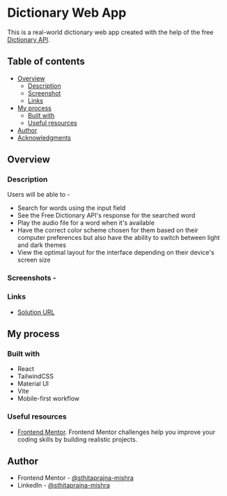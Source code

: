# Dictionary Web App

This is a real-world dictionary web app created with the help of the free [Dictionary API](https://api.dictionaryapi.dev/).

## Table of contents

- [Overview](#overview)
  - [Description](#the-challenge)
  - [Screenshot](#screenshot)
  - [Links](#links)
- [My process](#my-process)
  - [Built with](#built-with)
  - [Useful resources](#useful-resources)
- [Author](#author)
- [Acknowledgments](#acknowledgments)

## Overview

### Description

Users will be able to -

- Search for words using the input field
- See the Free Dictionary API's response for the searched word
- Play the audio file for a word when it's available
- Have the correct color scheme chosen for them based on their computer preferences but also have the ability to switch between light and dark themes
- View the optimal layout for the interface depending on their device's screen size

### Screenshots -

### Links

- [Solution URL](https://vocabsearch.netlify.app/)

## My process

### Built with

- React
- TailwindCSS
- Material UI
- Vite
- Mobile-first workflow

### Useful resources

- [Frontend Mentor](https://www.frontendmentor.io/challenges/time-tracking-dashboard-UIQ7167Jw). Frontend Mentor challenges help you improve your coding skills by building realistic projects.

## Author

- Frontend Mentor - [@sthitaprajna-mishra](https://www.frontendmentor.io/profile/sthitaprajna-mishra)
- LinkedIn - [@sthitaprajna-mishra](https://www.linkedin.com/in/sthitaprajna-mishra-b63940153/)

